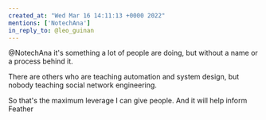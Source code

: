 ```yaml
---
created_at: "Wed Mar 16 14:11:13 +0000 2022"
mentions: ['NotechAna']
in_reply_to: @leo_guinan
---
```


@NotechAna it's something a lot of people are doing, but without a name or a process behind it.

There are others who are teaching automation and system design, but nobody teaching social network engineering.

So that's the maximum leverage I can give people. And it will help inform Feather